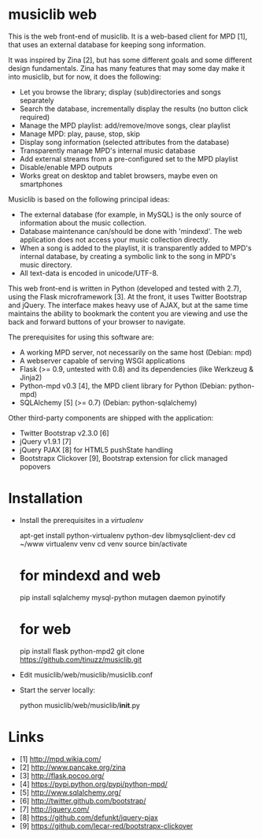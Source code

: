 musiclib web
============

This is the web front-end of musiclib. It is a web-based client for MPD [1],
that uses an external database for keeping song information.

It was inspired by Zina [2], but has some different goals and some different
design fundamentals. Zina has many features that may some day make it into
musiclib, but for now, it does the following:

* Let you browse the library; display (sub)directories and songs separately
* Search the database, incrementally display the results (no button click required)
* Manage the MPD playlist: add/remove/move songs, clear playlist
* Manage MPD: play, pause, stop, skip
* Display song information (selected attributes from the database)
* Transparently manage MPD's internal music database
* Add external streams from a pre-configured set to the MPD playlist
* Disable/enable MPD outputs
* Works great on desktop and tablet browsers, maybe even on smartphones

Musiclib is based on the following principal ideas:

* The external database (for example, in MySQL) is the only source of
  information about the music collection.
* Database maintenance can/should be done with 'mindexd'. The web application
	does not access your music collection directly.
* When a song is added to the playlist, it is transparently added to MPD's
  internal database, by creating a symbolic link to the song in MPD's music directory.
* All text-data is encoded in unicode/UTF-8.

This web front-end is written in Python (developed and tested with 2.7), using
the Flask microframework [3]. At the front, it uses Twitter Bootstrap and
jQuery. The interface makes heavy use of AJAX, but at the same time maintains
the ability to bookmark the content you are viewing and use the back and
forward buttons of your browser to navigate.

The prerequisites for using this software are:
* A working MPD server, not necessarily on the same host (Debian: mpd)
* A webserver capable of serving WSGI applications
* Flask (&gt;= 0.9, untested with 0.8) and its dependencies (like Werkzeug &amp; Jinja2)
* Python-mpd v0.3 [4], the MPD client library for Python (Debian: python-mpd)
* SQLAlchemy [5] (&gt;= 0.7) (Debian: python-sqlalchemy)

Other third-party components are shipped with the application:
* Twitter Bootstrap v2.3.0 [6]
* jQuery v1.9.1 [7]
* jQuery PJAX [8] for HTML5 pushState handling
* Bootstrapx Clickover [9], Bootstrap extension for click managed popovers

Installation
============

* Install the prerequisites in a <i>virtualenv</i>

	apt-get install python-virtualenv python-dev libmysqlclient-dev
	cd ~/www
	virtualenv venv
	cd venv
	source bin/activate
	# for mindexd and web
	pip install sqlalchemy mysql-python mutagen daemon pyinotify
	# for web
	pip install flask python-mpd2
	git clone https://github.com/tinuzz/musiclib.git

* Edit musiclib/web/musiclib/musiclib.conf
* Start the server locally:

	python musiclib/web/musiclib/__init__.py

Links
=====

* [1] <http://mpd.wikia.com/>
* [2] <http://www.pancake.org/zina>
* [3] <http://flask.pocoo.org/>
* [4] <https://pypi.python.org/pypi/python-mpd/>
* [5] <http://www.sqlalchemy.org/>
* [6] <http://twitter.github.com/bootstrap/>
* [7] <http://jquery.com/>
* [8] <https://github.com/defunkt/jquery-pjax>
* [9] <https://github.com/lecar-red/bootstrapx-clickover>
